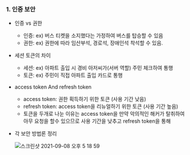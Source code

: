  ### 1. 인증 보안
 
  - 인증 vs 권한
    * 인증: ex) 버스 티켓을 소지했다는 가정하여 버스를 탑승할 수 있음
    * 권한: ex) 권한에 따라 임산부석, 경로석, 장애인석 착석할 수 있음.

  - 세션 토큰의 차이
    * 세션: ex) 아파트 출입 시 경비 아저씨가(서버 역할) 주민 체크하여 통행
    * 토큰: ex) 주민이 직접 아파트 출입 카드로 통행

  - access token And refresh token
    * access token: 권한 획득하기 위한 토큰 (사용 기간 낮음)
    * refresh token: access token을 리뉴얼하기 위한 토큰 (사용 기간 높음)
    * 토큰을 두개로 나눈 이유는 access token을 만약 악의적인 해커가 탈취하여 아무 요청을 할수 있으므로 사용 기간을 낮추고 refresh token을 통해 

  - 각 보안 방법론 정리
    
    ![스크린샷 2021-09-08 오후 5 18 59](https://user-images.githubusercontent.com/78064720/132518578-c5540df0-e58b-42eb-a1b7-01eff477b03f.png)

